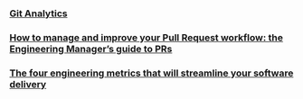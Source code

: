 ### [Git Analytics](https://nimblehq.co/compass/development/git-analytics/)

### [How to manage and improve your Pull Request workflow: the Engineering Manager’s guide to PRs](https://waydev.co/pull-request-workflow/)

### [The four engineering metrics that will streamline your software delivery](https://stackoverflow.blog/2021/11/29/the-four-engineering-metrics-that-will-streamline-your-software-delivery/)